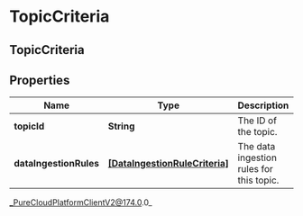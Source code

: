# TopicCriteria

## TopicCriteria

## Properties

|Name | Type | Description | Notes|
|------------ | ------------- | ------------- | -------------|
| **topicId** | **String** | The ID of the topic. | |
| **dataIngestionRules** | [**[DataIngestionRuleCriteria]**]([DataIngestionRuleCriteria]) | The data ingestion rules for this topic. | |



_PureCloudPlatformClientV2@174.0.0_
